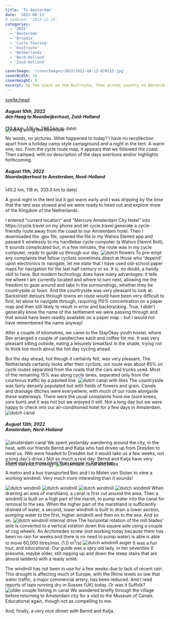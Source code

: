 ```yaml
---
title: 'To Amsterdam'
date: '2022-08-13'
# updated: '2023-12-16'
categories:
  - '2022'
  - 'Amsterdam'
  - 'Broadie'
  - 'Cycle Touring'
  - 'Kustroute'
  - 'Netherlands'
  - 'Nord-Holland'
  - 'Zuid-Holland'

coverImage: '/coverImages/2022/2022-08-12-070115.jpg'
coverWidth: 16
coverHeight: 9
excerpt: Up the coast on the Kustroute, then across country to Amsterdam...
---
```


<script>
	import Callout from '$lib/components/Callout.svelte'
</script>

<svelte:head>

<title>2022 Netherlands</title>
</svelte:head>

<section class="card">
  <h5>
    August 10th, 2022 <br/>
    den Haag to Noordwijkerhout, Zuid-Holland    
  </h5>
  
  <div class="w-90">
    <img
      src="/images/2022/rides/20221008.png"
      alt="riding along the Kustroute"
    /> 
    <div class="caption">(32.8 km, 176 m, 288.1 km to date)</div>
  </div>  
  <p>No words, no pictures. What happened to today? I have no recollection apart from a holiday camp style campground and a night in the tent. A warm one, too. From the cycle route map, it appears that we followed the coast. Then camped, with no description of the days exertions and/or highlights forthcoming.</p>
</section>

<section class="card">
  <h5>
    August 11th, 2022<br/>
    Noordwijkerhout to Amsterdam, Nord-Holland    
  </h5>
  (45.2 km, 118 m, 333.3 km to date)
  <p>A good night in the tent but it got warm early and I was dripping by the time that the tent was stowed and we were ready to head out and explore more of the Kingdom of the Netherlands.</p>
 I entered "current location" and "Mercure Amsterdam City Hotel" into https://cycle.travel on my phone and let cycle.travel generate a cycle-friendly route away from the coast to our Amsterdam hotel. Then I downloaded the .gpx file, opened the file in my Wahoo Elemnt app and passed it wirelessly to my handlebar cycle computer (a Wahoo Elemnt Bolt). It sounds complicated but, in a few minutes, the route was in my cycle computer, ready to guide us through our day.
  <img
    src="/images/2022/08/2022-08-11-030304.jpg"
    alt="dutch flowers"
  />
  To pre-empt any complaints that fellow cyclists sometimes direct at those who 'depend' upon electronics to navigate, let me state that I have used old-school paper maps for navigation for the last half century or so. It is, no doubt, a handy skill to have. But modern technology does have many advantages: it tells me where I am currently located and where to turn next, allowing me the freedom to gaze around and take in the surroundings, whether they be countryside or town. And the countryside was very pleasant to look at. Backstreet detours through towns en route would have been very difficult to find, let alone to navigate through, requiring 110% concentration on a paper map and then still likely to result in error and backtracking. True, I didn't generally know the name of the settlement we were passing through and that would have been readily available on a paper map - but I would not have remembered the name anyway!
<p>After a couple of kilometres, we came to the StayOkay youth hostel, where Bev arranged a couple of sandwiches each and coffee for me. It was very pleasant sitting outside, eating a leisurely breakfast in the shade, trying not to think too much about the hot day cycling ahead.</p>
But the day ahead, hot though it certainly felt, was very pleasant. The Netherlands certainly looks after their cyclists; our route was about 85% on cycle routes separated from the roads that the cars and trucks used. Most of the remaining 15% was along cycle lanes, separated only from the courteous traffic by a painted line.
<img
src="/images/2022/08/2022-08-11-030908.jpg"
alt="dutch canal with lilies"
/>
The countryside was fairly densely populated but with fields of flowers and grain. Canals and drainage ditches were everywhere, with much of our route alongside these waterways. There were the usual complaints from me (sore knees, sore bum) and it was hot but we enjoyed it still. Not a long day but we were happy to check into our air-conditioned hotel for a few days in Amsterdam.
<img
src="/images/2022/08/2022-08-11-053715.jpg"
alt="dutch canal"
/>

</section>
<section class="card">
  <h5>
    August 13th, 2022<br/>
    Amsterdam, Nord-Holland    
  </h5>
  <img
    src="/images/2022/08/2022-08-12-031817.jpg"
    alt="amsterdam canal"
  />
  We spent yesterday wandering around the city, in the heat, with our friends Bernd and Katja who had driven up from Dresden to meet us. (We were headed to Dresden but it would take us a few weeks, not a long day's drive.) Not so much a rest day: Bernd and Katja have very much too much energy.
  <img
    src="/images/2022/08/2022-08-12-035137.jpg"
    alt="amsterdam canal and bikes"
  />
 <div class="caption">There may be more bikes than people in Amsterdam.</div>
 <p> A metro and a bus transported Bev and I to Molen van Sloten to view a working windmill. Very much more interesting than it sounds! </p>
 <img
    src="/images/2022/08/2022-08-13-032128.jpg"
    alt="dutch windmill"
  />
<img
  src="/images/2022/08/2022-08-13-032337.jpg"
  alt="dutch windmill"
/>
<img
  src="/images/2022/08/2022-08-13-032725.jpg"
  alt="dutch windmill"
/>
<img
  src="/images/2022/08/2022-08-13-033944.jpg"
  alt="dutch windmill"
/>
When draining an area of marshland, a canal is first cut around the area. Then a windmill is built on a high part of the marsh, to pump water into the canal for removal to the sea. When the higher part of the marshland is sufficiently drained of water, a second, lower windmill is built to drain a lower section, pumping water to the first, higher windmill and then on to the sea. And so on.
<img
  src="/images/2022/08/2022-08-13-041456.jpg"
  alt="dutch windmill internal drive"
/>
The horizontal rotation of the mill blades' axle is converted to a vertical rotation down this square axle using a couple of cog wheels. An Archimedes screw (not working today because there has been no rain for weeks and there is no need to pump water) is able is able to move 60,000 litres/min. (1.0 m<sup>3</sup>/s)
<img
  src="/images/2022/08/2022-08-13-035651.jpg"
  alt="dutch windmill auger"
/>  
It was a fun tour, and educational. Our guide was a spry old lady, in her seventies (I presume, maybe older, still nipping up and down the steep stairs that are almost ladders) with a ready smile.
<p></p>
The windmill has not been in use for a few weeks due to lack of recent rain. This drought is affecting much of Europe, with the Rhine levels so low that water traffic, a major commercial artery, has been reduced. And I read reports of taps running dry in Sussex (UK) today. Or was it Suffolk?
<img
src="/images/2022/08/2022-08-13-033237.jpg"
alt="older couple fishing in canal"
/>
We wandered briefly through the village before returning to Amsterdam city for a visit to the Museum of Canals. Educational again, though not as compelling to me.

And, finally, a very nice dinner with Bernd and Katja.

</section>

<style>
  .caption {
    margin-top: -1.5em;
  }
</style>
